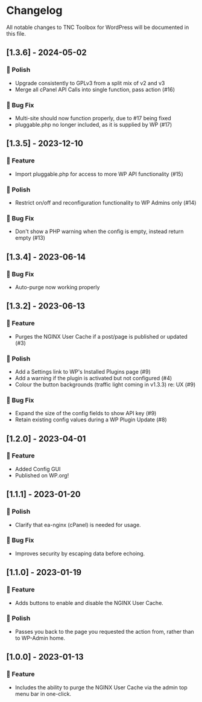 # Changelog
All notable changes to TNC Toolbox for WordPress will be documented in this file.

## [1.3.6] - 2024-05-02

### 💅 Polish
- Upgrade consistently to GPLv3 from a split mix of v2 and v3
- Merge all cPanel API Calls into single function, pass action (#16)

### 🐛 Bug Fix
- Multi-site should now function properly, due to #17 being fixed
- pluggable.php no longer included, as it is supplied by WP (#17)

## [1.3.5] - 2023-12-10

### 🚀 Feature
- Import pluggable.php for access to more WP API functionality (#15)

### 💅 Polish
- Restrict on/off and reconfiguration functionality to WP Admins only (#14)

### 🐛 Bug Fix
- Don't show a PHP warning when the config is empty, instead return empty (#13)

## [1.3.4] - 2023-06-14

### 🐛 Bug Fix
- Auto-purge now working properly

## [1.3.2] - 2023-06-13

### 🚀 Feature
- Purges the NGINX User Cache if a post/page is published or updated (#3)

### 💅 Polish
- Add a Settings link to WP's Installed Plugins page (#9)
- Add a warning if the plugin is activated but not configured (#4)
- Colour the button backgrounds (traffic light coming in v1.3.3) re: UX (#9)

### 🐛 Bug Fix
- Expand the size of the config fields to show API key (#9)
- Retain existing config values during a WP Plugin Update (#8)

## [1.2.0] - 2023-04-01

### 🚀 Feature
- Added Config GUI
- Published on WP.org!

## [1.1.1] - 2023-01-20

### 💅 Polish
- Clarify that ea-nginx (cPanel) is needed for usage.

### 🐛 Bug Fix
- Improves security by escaping data before echoing.

## [1.1.0] - 2023-01-19

### 🚀 Feature
- Adds buttons to enable and disable the NGINX User Cache.

### 💅 Polish
- Passes you back to the page you requested the action from, rather than to WP-Admin home.

## [1.0.0] - 2023-01-13

### 🚀 Feature
- Includes the ability to purge the NGINX User Cache via the admin top menu bar in one-click.
